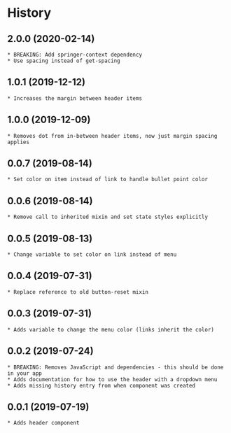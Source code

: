 # History

## 2.0.0 (2020-02-14)
	* BREAKING: Add springer-context dependency
	* Use spacing instead of get-spacing

## 1.0.1 (2019-12-12)
	* Increases the margin between header items
	
## 1.0.0 (2019-12-09)
	* Removes dot from in-between header items, now just margin spacing applies

## 0.0.7 (2019-08-14)
	* Set color on item instead of link to handle bullet point color

## 0.0.6 (2019-08-14)
	* Remove call to inherited mixin and set state styles explicitly

## 0.0.5 (2019-08-13)
	* Change variable to set color on link instead of menu

## 0.0.4 (2019-07-31)
	* Replace reference to old button-reset mixin

## 0.0.3 (2019-07-31)
	* Adds variable to change the menu color (links inherit the color)

## 0.0.2 (2019-07-24)
	* BREAKING: Removes JavaScript and dependencies - this should be done in your app
	* Adds documentation for how to use the header with a dropdown menu
	* Adds missing history entry from when component was created 

 ## 0.0.1 (2019-07-19)
	* Adds header component
